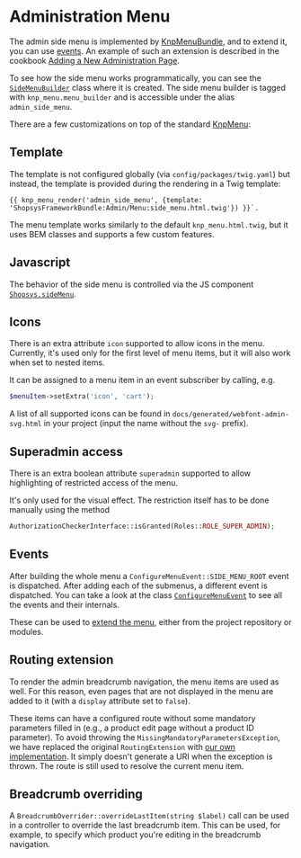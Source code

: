 # Administration Menu

The admin side menu is implemented by [KnpMenuBundle](https://symfony.com/doc/master/bundles/KnpMenuBundle/index.html), and to extend it, you can use [events](https://symfony.com/doc/master/bundles/KnpMenuBundle/events.html).
An example of such an extension is described in the cookbook [Adding a New Administration Page](../cookbook/adding-a-new-administration-page.md).

To see how the side menu works programmatically, you can see the [`SideMenuBuilder`](https://github.com/shopsys/shopsys/blob/master/packages/framework/src/Model/AdminNavigation/SideMenuBuilder.php) class where it is created.
The side menu builder is tagged with `knp_menu.menu_builder` and is accessible under the alias `admin_side_menu`.

There are a few customizations on top of the standard [KnpMenu](https://symfony.com/doc/master/bundles/KnpMenuBundle/index.html):

## Template

The template is not configured globally (via `config/packages/twig.yaml`) but instead, the template is provided during the rendering in a Twig template:

```twig
{{ knp_menu_render('admin_side_menu', {template: 'ShopsysFrameworkBundle:Admin/Menu:side_menu.html.twig'}) }}`.
```

The menu template works similarly to the default `knp_menu.html.twig`, but it uses BEM classes and supports a few custom features.

## Javascript

The behavior of the side menu is controlled via the JS component [`Shopsys.sideMenu`](https://github.com/shopsys/shopsys/blob/master/packages/framework/assets/js/admin/sideMenu.js).

## Icons

There is an extra attribute `icon` supported to allow icons in the menu.
Currently, it's used only for the first level of menu items, but it will also work when set to nested items.

It can be assigned to a menu item in an event subscriber by calling, e.g.

```php
$menuItem->setExtra('icon', 'cart');
```

A list of all supported icons can be found in `docs/generated/webfont-admin-svg.html` in your project (input the name without the `svg-` prefix).

## Superadmin access

There is an extra boolean attribute `superadmin` supported to allow highlighting of restricted access of the menu.

It's only used for the visual effect. The restriction itself has to be done manually using the method

```php
AuthorizationCheckerInterface::isGranted(Roles::ROLE_SUPER_ADMIN);
```

## Events

After building the whole menu a `ConfigureMenuEvent::SIDE_MENU_ROOT` event is dispatched.
After adding each of the submenus, a different event is dispatched.
You can take a look at the class [`ConfigureMenuEvent`](https://github.com/shopsys/shopsys/blob/master/packages/framework/src/Model/AdminNavigation/ConfigureMenuEvent.php) to see all the events and their internals.

These can be used to [extend the menu](https://symfony.com/doc/master/bundles/KnpMenuBundle/events.html), either from the project repository or modules.

## Routing extension

To render the admin breadcrumb navigation, the menu items are used as well.
For this reason, even pages that are not displayed in the menu are added to it (with a `display` attribute set to `false`).

These items can have a configured route without some mandatory parameters filled in (e.g., a product edit page without a product ID parameter).
To avoid throwing the `MissingMandatoryParametersException`, we have replaced the original `RoutingExtension` with [our own implementation](https://github.com/shopsys/shopsys/blob/master/packages/framework/src/Model/AdminNavigation/RoutingExtension.php).
It simply doesn't generate a URI when the exception is thrown.
The route is still used to resolve the current menu item.

## Breadcrumb overriding

A `BreadcrumbOverrider::overrideLastItem(string $label)` call can be used in a controller to override the last breadcrumb item.
This can be used, for example, to specify which product you're editing in the breadcrumb navigation.

